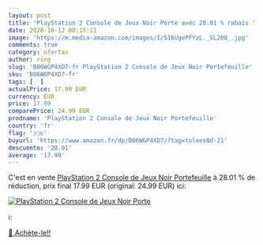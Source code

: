 ```yaml
---
layout: post
title: 'PlayStation 2 Console de Jeux Noir Porte avec 28.01 % rabais '
date: 2020-10-12 00:15:11
image: 'https://m.media-amazon.com/images/I/516UgePFYzL._SL200_.jpg'
comments: true
category: ofertas
author: ring
slug: 'B06WGP4XD7-fr PlayStation 2 Console de Jeux Noir Portefeuille'
sku: 'B06WGP4XD7-fr'
tags: [  ]
actualPrice: 17.99 EUR
currency: EUR
price: 17.99
comparePrice: 24.99 EUR
prodname: 'PlayStation 2 Console de Jeux Noir Portefeuille'
country: 'fr'
flag: '🇫🇷'
buyurl: 'https://www.amazon.fr/dp/B06WGP4XD7/?tag=tolees0d-21'
descuento: '28.01'
average: '17.99'
---
```


C'est en vente [PlayStation 2 Console de Jeux Noir Portefeuille](https://www.amazon.fr/dp/B06WGP4XD7/?tag=tolees0d-21)  à  28.01 % de réduction, prix final  17.99 EUR (original: 24.99 EUR) ici:

[![PlayStation 2 Console de Jeux Noir Porte](https://m.media-amazon.com/images/I/516UgePFYzL._SL200_.jpg)](https://www.amazon.fr/dp/B06WGP4XD7/?tag=tolees0d-21)

ℹ️:


[🛒 Achète-le!!](https://www.amazon.fr/dp/B06WGP4XD7/?tag=tolees0d-21)
